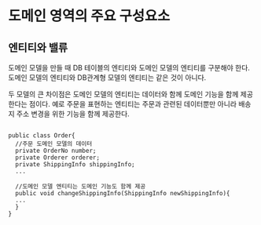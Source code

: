# 도메인 영역의 주요 구성요소

## 엔티티와 밸류
도메인 모델을 만들 때 DB 테이블의 엔티티와 도메인 모델의 엔티티를 구분해야 한다. 도메인 모델의 엔티티와 DB관계형 모델의 엔티티는 같은 것이 아니다. 

두 모델의 큰 차이점은 도메인 모델의 엔티티는 데이터와 함께 도메인 기능을 함께 제공한다는 점이다.
예로 주문을 표현하는 엔티티는 주문과 관련된 데이터뿐만 아니라 배송지 주소 변경을 위한 기능을 함께 제공한다.

<pre>
<code>
public class Order{
  //주문 도메인 모델의 데이터
  private OrderNo number;
  private Orderer orderer;
  private ShippingInfo shippingInfo;
  ...
  
  //도메인 모델 엔티티는 도메인 기능도 함께 제공
  public void changeShippingInfo(ShippingInfo newShippingInfo){
  ...
  }
}
</pre>
</code>

